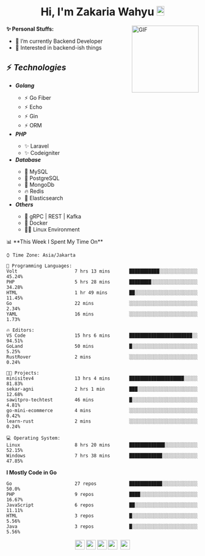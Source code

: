 <h1 align="center">Hi, I'm Zakaria Wahyu <img src="https://github.com/TheDudeThatCode/TheDudeThatCode/blob/master/Assets/Hi.gif" width="20px" height="25px"></h1>

<img align="right" alt="GIF" height="175px" src="https://www.nayakapratama.co.id/wp-content/uploads/2019/07/Website-Maintenance.gif" />

**✨ Personal Stuffs:**
- 🔭 I’m currently Backend Developer
- 🌱 Interested in backend-ish things

<h2>⚡ <i>Technologies</i></h2>
<ul>
<li><strong><i>Golang</i></strong></li>
  <ul>
    <li>⚡ Go Fiber</li>
    <li>⚡ Echo</li>
    <li>⚡ Gin</li>
    <li>⚡ ORM</li>
  </ul>
<li><strong><i>PHP</i></strong></li>
  <ul>
    <li>✨ Laravel</li>
    <li>✨ Codeigniter</li>
  </ul>
<li><strong><i>Database</i></strong></li>
  <ul>
    <li>🐬 MySQL</li>
    <li>🐘 PostgreSQL</li>
    <li>🍃 MongoDb</li>
    <li>🔥 Redis</li>
    <li>🔎 Elasticsearch</li>
  </ul>
  <li><strong><i>Others</i></strong></li>
  <ul>
    <li>💫 gRPC | REST | Kafka</li>
    <li>🐳 Docker</li>
    <li>👨‍💻 Linux Environment</li>
  </ul>
</ul>
<!--START_SECTION:waka-->
📊 **This Week I Spent My Time On** 

```text
⌚︎ Time Zone: Asia/Jakarta

💬 Programming Languages: 
Volt                     7 hrs 13 mins       ███████████░░░░░░░░░░░░░░   45.24% 
PHP                      5 hrs 28 mins       ████████░░░░░░░░░░░░░░░░░   34.28% 
HTML                     1 hr 49 mins        ██░░░░░░░░░░░░░░░░░░░░░░░   11.45% 
Go                       22 mins             ░░░░░░░░░░░░░░░░░░░░░░░░░   2.34% 
YAML                     16 mins             ░░░░░░░░░░░░░░░░░░░░░░░░░   1.73%

🔥 Editors: 
VS Code                  15 hrs 6 mins       ███████████████████████░░   94.51% 
GoLand                   50 mins             █░░░░░░░░░░░░░░░░░░░░░░░░   5.25% 
RustRover                2 mins              ░░░░░░░░░░░░░░░░░░░░░░░░░   0.24%

🐱‍💻 Projects: 
minisitev4               13 hrs 4 mins       ████████████████████░░░░░   81.83% 
sekar-agni               2 hrs 1 min         ███░░░░░░░░░░░░░░░░░░░░░░   12.68% 
sawitpro-techtest        46 mins             █░░░░░░░░░░░░░░░░░░░░░░░░   4.81% 
go-mini-ecommerce        4 mins              ░░░░░░░░░░░░░░░░░░░░░░░░░   0.42% 
learn-rust               2 mins              ░░░░░░░░░░░░░░░░░░░░░░░░░   0.24%

💻 Operating System: 
Linux                    8 hrs 20 mins       █████████████░░░░░░░░░░░░   52.15% 
Windows                  7 hrs 38 mins       ████████████░░░░░░░░░░░░░   47.85%

```

**I Mostly Code in Go** 

```text
Go                       27 repos            ████████████░░░░░░░░░░░░░   50.0% 
PHP                      9 repos             ████░░░░░░░░░░░░░░░░░░░░░   16.67% 
JavaScript               6 repos             ██░░░░░░░░░░░░░░░░░░░░░░░   11.11% 
HTML                     3 repos             █░░░░░░░░░░░░░░░░░░░░░░░░   5.56% 
Java                     3 repos             █░░░░░░░░░░░░░░░░░░░░░░░░   5.56%

```



<!--END_SECTION:waka-->

<p align="center">
<a href="https://www.linkedin.com/in/zakariawahyu" target="_blank"><img src="https://img.shields.io/badge/linkedin-%230077B5.svg?&style=for-the-badge&logo=linkedin&logoColor=white" height=25></a>
<a href="https://medium.com/@zakariawahyu" target="_blank"><img src="https://img.shields.io/badge/Medium-12100E?style=for-the-badge&logo=medium&logoColor=white" height=25></a>
<a href="https://medium.com/@zakariawahyu" target="_blank"><img src="https://img.shields.io/badge/Portfolio-2300843e?style=for-the-badge&logo=About.me&logoColor=white" height=25></a>
<a href="https://www.twitter.com/_zakariawahyu" target="_blank"><img src="https://img.shields.io/badge/twitter-%231DA1F2.svg?&style=for-the-badge&logo=twitter&logoColor=white" height=25></a> 
<a href="https://www.instagram.com/_zakariawahyu" target="_blank"><img src="https://img.shields.io/badge/instagram-%23E4405F.svg?&style=for-the-badge&logo=instagram&logoColor=white" height=25></a>
